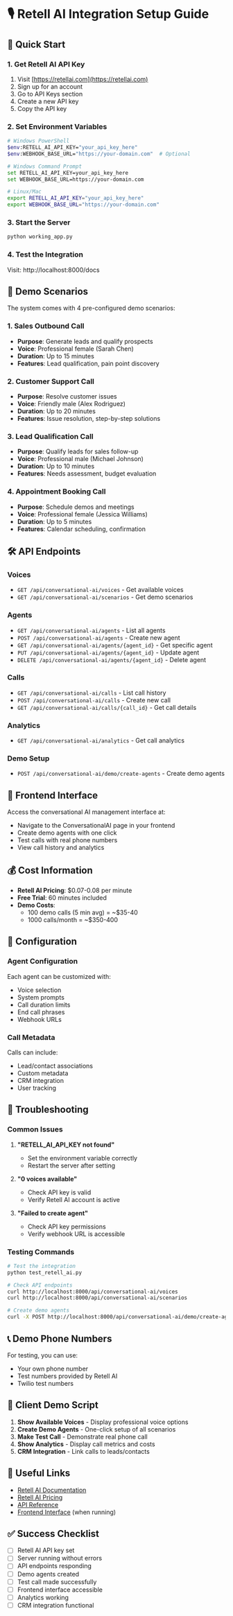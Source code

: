 # 🎙️ Retell AI Integration Setup Guide

## 🚀 Quick Start

### 1. Get Retell AI API Key
1. Visit [https://retellai.com](https://retellai.com)
2. Sign up for an account
3. Go to API Keys section
4. Create a new API key
5. Copy the API key

### 2. Set Environment Variables
```bash
# Windows PowerShell
$env:RETELL_AI_API_KEY="your_api_key_here"
$env:WEBHOOK_BASE_URL="https://your-domain.com"  # Optional

# Windows Command Prompt
set RETELL_AI_API_KEY=your_api_key_here
set WEBHOOK_BASE_URL=https://your-domain.com

# Linux/Mac
export RETELL_AI_API_KEY="your_api_key_here"
export WEBHOOK_BASE_URL="https://your-domain.com"
```

### 3. Start the Server
```bash
python working_app.py
```

### 4. Test the Integration
Visit: http://localhost:8000/docs

## 🎯 Demo Scenarios

The system comes with 4 pre-configured demo scenarios:

### 1. Sales Outbound Call
- **Purpose**: Generate leads and qualify prospects
- **Voice**: Professional female (Sarah Chen)
- **Duration**: Up to 15 minutes
- **Features**: Lead qualification, pain point discovery

### 2. Customer Support Call
- **Purpose**: Resolve customer issues
- **Voice**: Friendly male (Alex Rodriguez)
- **Duration**: Up to 20 minutes
- **Features**: Issue resolution, step-by-step solutions

### 3. Lead Qualification Call
- **Purpose**: Qualify leads for sales follow-up
- **Voice**: Professional male (Michael Johnson)
- **Duration**: Up to 10 minutes
- **Features**: Needs assessment, budget evaluation

### 4. Appointment Booking Call
- **Purpose**: Schedule demos and meetings
- **Voice**: Professional female (Jessica Williams)
- **Duration**: Up to 5 minutes
- **Features**: Calendar scheduling, confirmation

## 🛠️ API Endpoints

### Voices
- `GET /api/conversational-ai/voices` - Get available voices
- `GET /api/conversational-ai/scenarios` - Get demo scenarios

### Agents
- `GET /api/conversational-ai/agents` - List all agents
- `POST /api/conversational-ai/agents` - Create new agent
- `GET /api/conversational-ai/agents/{agent_id}` - Get specific agent
- `PUT /api/conversational-ai/agents/{agent_id}` - Update agent
- `DELETE /api/conversational-ai/agents/{agent_id}` - Delete agent

### Calls
- `GET /api/conversational-ai/calls` - List call history
- `POST /api/conversational-ai/calls` - Create new call
- `GET /api/conversational-ai/calls/{call_id}` - Get call details

### Analytics
- `GET /api/conversational-ai/analytics` - Get call analytics

### Demo Setup
- `POST /api/conversational-ai/demo/create-agents` - Create demo agents

## 🎨 Frontend Interface

Access the conversational AI management interface at:
- Navigate to the ConversationalAI page in your frontend
- Create demo agents with one click
- Test calls with real phone numbers
- View call history and analytics

## 💰 Cost Information

- **Retell AI Pricing**: $0.07-0.08 per minute
- **Free Trial**: 60 minutes included
- **Demo Costs**: 
  - 100 demo calls (5 min avg) = ~$35-40
  - 1000 calls/month = ~$350-400

## 🔧 Configuration

### Agent Configuration
Each agent can be customized with:
- Voice selection
- System prompts
- Call duration limits
- End call phrases
- Webhook URLs

### Call Metadata
Calls can include:
- Lead/contact associations
- Custom metadata
- CRM integration
- User tracking

## 🚨 Troubleshooting

### Common Issues

1. **"RETELL_AI_API_KEY not found"**
   - Set the environment variable correctly
   - Restart the server after setting

2. **"0 voices available"**
   - Check API key is valid
   - Verify Retell AI account is active

3. **"Failed to create agent"**
   - Check API key permissions
   - Verify webhook URL is accessible

### Testing Commands

```bash
# Test the integration
python test_retell_ai.py

# Check API endpoints
curl http://localhost:8000/api/conversational-ai/voices
curl http://localhost:8000/api/conversational-ai/scenarios

# Create demo agents
curl -X POST http://localhost:8000/api/conversational-ai/demo/create-agents
```

## 📞 Demo Phone Numbers

For testing, you can use:
- Your own phone number
- Test numbers provided by Retell AI
- Twilio test numbers

## 🎯 Client Demo Script

1. **Show Available Voices** - Display professional voice options
2. **Create Demo Agents** - One-click setup of all scenarios
3. **Make Test Call** - Demonstrate real phone call
4. **Show Analytics** - Display call metrics and costs
5. **CRM Integration** - Link calls to leads/contacts

## 🔗 Useful Links

- [Retell AI Documentation](https://docs.retellai.com)
- [Retell AI Pricing](https://retellai.com/pricing)
- [API Reference](http://localhost:8000/docs)
- [Frontend Interface](http://localhost:3000) (when running)

## ✅ Success Checklist

- [ ] Retell AI API key set
- [ ] Server running without errors
- [ ] API endpoints responding
- [ ] Demo agents created
- [ ] Test call made successfully
- [ ] Frontend interface accessible
- [ ] Analytics working
- [ ] CRM integration functional
